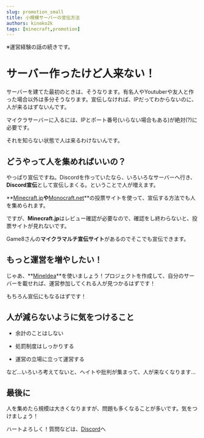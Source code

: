 ```yaml
---
slug: promotion_small
title: 小規模サーバーの宣伝方法
authors: kinoko2k
tags: [minecraft,promotion]
---
```

※運営経験の話の続きです。

# サーバー作ったけど人来ない！

サーバーを建てた最初のときは、そうなります。有名人やYoutuberや友人と作った場合以外は多分そうなります。宣伝しなければ、IPだってわからないのに、人が来るはずないんです。

マイクラサーバーに入るには、IPとポート番号(いらない場合もある)が絶対(?)に必要です。

それを知らない状態で人は来るわけないんです。

## どうやって人を集めればいいの？

やっぱり宣伝ですね。Discordを作っていたなら、いろいろなサーバーへ行き、**Discord宣伝**として宣伝しまくる。ということで人が増えます。

**[Minecraft.jp](https://minecraft.jp/)**や**[Monocraft.net](https://monocraft.net/)**の投票サイトを使って、宣伝する方法でも人を集められます。

ですが、**Minecraft.jp**はレビュー確認が必要なので、確認をし終わらないと、投票サイトが見れないです。

Game8さんの**マイクラマルチ宣伝サイト**があるのでそこでも宣伝できます。

## もっと運営を増やしたい！

じゃあ、**[MineIdea](https://mineidea.net/projects)**を使いましょう！プロジェクトを作成して、自分のサーバーを載せれば、運営参加してくれる人が見つかるはずです！

もちろん宣伝にもなるはずです！

## 人が減らないように気をつけること

- 余計のことはしない

- 処罰制度はしっかりする

- 運営の立場に立って運営する

など…いろいろ考えてないと、ヘイトや批判が集まって、人が来なくなります…

## 最後に

人を集めたら規模は大きくなりますが、問題も多くなることが多いです。気をつけましょう！

ハートよろしく！質問などは、[Discord](https://discord.gg/VdzXx892Zq)へ

